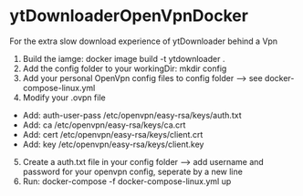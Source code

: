 # ytDownloaderOpenVpnDocker

For the extra slow download experience of ytDownloader behind a Vpn

1. Build the iamge: docker image build -t ytdownloader .
2. Add the config folder to your workingDir: mkdir config
3. Add your personal OpenVpn config files to config folder --> see docker-compose-linux.yml
4. Modify your .ovpn file
- Add: auth-user-pass /etc/openvpn/easy-rsa/keys/auth.txt
- Add: ca /etc/openvpn/easy-rsa/keys/ca.crt
- Add: cert /etc/openvpn/easy-rsa/keys/client.crt
- Add: key /etc/openvpn/easy-rsa/keys/client.key
5. Create a auth.txt file in your config folder --> add username and password for your openvpn config, seperate by a new line
6. Run: docker-compose -f docker-compose-linux.yml up